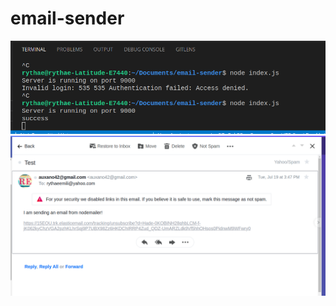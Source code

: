 # email-sender

<img src="https://github.com/Rythae/email-sender/blob/8f155f6245d691eeb3a6d035cd09dc73afdc0974/CONSOLE_SUCCESS_MESSAGE.png" alt="Alt text">



<img src="https://github.com/Rythae/email-sender/blob/8f155f6245d691eeb3a6d035cd09dc73afdc0974/EMAIL_MESSAGE.png" alt="Alt text">

